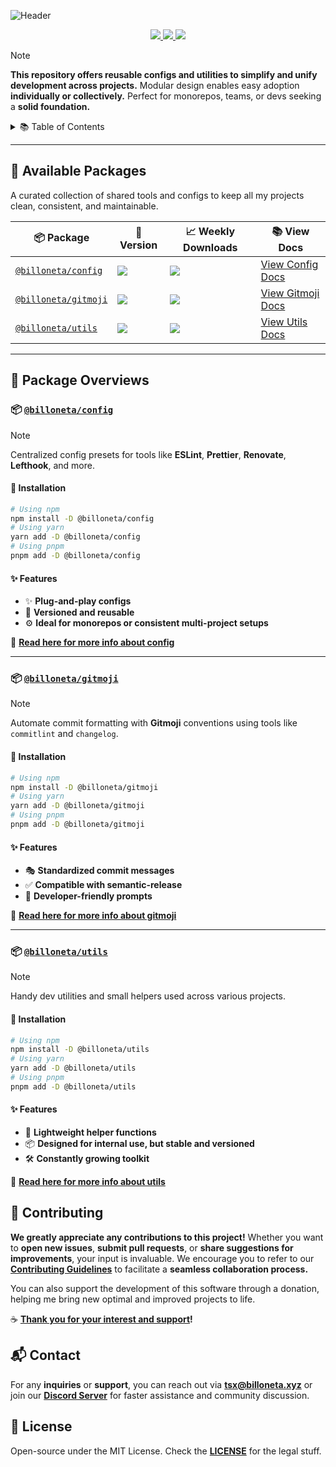 ![Header](https://github.com/billoneta/kitsune/assets/103044629/aae0c9c4-cb79-446f-bd10-5167545df6ac)

<div align="center">
  <a aria-label="Build Status" href="https://github.com/billoneta/kitsune/actions">
   <img src="https://img.shields.io/github/actions/workflow/status/billoneta/kitsune/build.yml?color=red&logo=github&branch=main&style=flat&label=Build"/>
  </a>
  <a aria-label="Version" href="https://github.com/billoneta/kitsune/releases">
    <img src="https://img.shields.io/github/v/release/billoneta/kitsune?color=red&logo=github&label=Version"/>
  </a>
  <a aria-label="Github License" href="https://github.com/billoneta/kitsune/blob/main/license.md">
    <img src="https://img.shields.io/github/license/billoneta/kitsune?color=red&logo=github&label=License"/>
  </a>
</div>

<!-- prettier-ignore-start -->
> [!NOTE] 
> **This repository offers reusable configs and utilities to simplify and unify development across projects.** Modular design enables easy adoption **individually or collectively.** Perfect for monorepos, teams, or devs seeking a **solid foundation.**
<!-- prettier-ignore-end -->

<details>
  <summary>📚 Table of Contents</summary>
  <ol>
    <li><a href="#-available-packages"><strong>Available Packages</strong></a></li>
    <li>
      <a href="#-package-overviews"><strong>Package Overviews</strong></a>
      <ul>
        <li><a href="#billonetaconfig"><strong><code>@billoneta/config</code></strong></a></li>
        <li><a href="#billonetagitmoji"><strong><code>@billoneta/gitmoji</code></strong></a></li>
        <li><a href="#billonetautils"><strong><code>@billoneta/utils</code></strong></a></li>
      </ul>
    </li>
    <li><a href="#-contributing"><strong>Contributing</strong></a></li>
    <li><a href="#-contact"><strong>Contact</strong></a></li>
    <li><a href="#-license"><strong>License</strong></a></li>
  </ol>
</details>

---

## 🧱 Available Packages

A curated collection of shared tools and configs to keep all my projects clean, consistent, and maintainable.

<!-- prettier-ignore-start -->
| 📦 **Package** | 🔢 **Version** | 📈 **Weekly Downloads** | 📚 **View Docs** |
| - | - | - | - |
| [`@billoneta/config`](https://www.npmjs.com/package/@billoneta/config) | ![](https://img.shields.io/npm/v/@billoneta/config/latest.svg) | [![](https://img.shields.io/npm/dw/@billoneta/config)](https://www.npmjs.com/package/@billoneta/config) | [View Config Docs](/packages/config/README.md) |
| [`@billoneta/gitmoji`](https://www.npmjs.com/package/@billoneta/gitmoji) | ![](https://img.shields.io/npm/v/@billoneta/gitmoji/latest.svg) | [![](https://img.shields.io/npm/dw/@billoneta/gitmoji)](https://www.npmjs.com/package/@billoneta/gitmoji) | [View Gitmoji Docs](/packages/gitmoji/README.md) |
| [`@billoneta/utils`](https://www.npmjs.com/package/@billoneta/utils) | ![](https://img.shields.io/npm/v/@billoneta/utils/latest.svg) | [![](https://img.shields.io/npm/dw/@billoneta/utils)](https://www.npmjs.com/package/@billoneta/utils) | [View Utils Docs](/packages/utils/README.md) |
<!-- prettier-ignore-end -->

---

## 🧩 Package Overviews

### 📦 [`@billoneta/config`](https://www.npmjs.com/package/@billoneta/config)

> [!NOTE]
> Centralized config presets for tools like **ESLint**, **Prettier**, **Renovate**, **Lefthook**, and more.

#### 💾 Installation

```bash
# Using npm
npm install -D @billoneta/config
# Using yarn
yarn add -D @billoneta/config
# Using pnpm
pnpm add -D @billoneta/config
```

#### ✨ Features

- ✨ **Plug-and-play configs**
- 🔁 **Versioned and reusable**
- ⚙️ **Ideal for monorepos or consistent multi-project setups**

📖 **[Read here for more info about config](./packages/config/README.md)**

---

### 📦 [`@billoneta/gitmoji`](https://www.npmjs.com/package/@billoneta/gitmoji)

> [!NOTE]
> Automate commit formatting with **Gitmoji** conventions using tools like `commitlint` and `changelog`.

#### 💾 Installation

```bash
# Using npm
npm install -D @billoneta/gitmoji
# Using yarn
yarn add -D @billoneta/gitmoji
# Using pnpm
pnpm add -D @billoneta/gitmoji
```

#### ✨ Features

- 🎭 **Standardized commit messages**
- ✅ **Compatible with semantic-release**
- 💬 **Developer-friendly prompts**

📖 **[Read here for more info about gitmoji](./packages/gitmoji/README.md)**

---

### 📦 [`@billoneta/utils`](https://www.npmjs.com/package/@billoneta/utils)

> [!NOTE]
> Handy dev utilities and small helpers used across various projects.

#### 💾 Installation

```bash
# Using npm
npm install -D @billoneta/utils
# Using yarn
yarn add -D @billoneta/utils
# Using pnpm
pnpm add -D @billoneta/utils
```

#### ✨ Features

- 🧪 **Lightweight helper functions**
- 📦 **Designed for internal use, but stable and versioned**
- 🛠 **Constantly growing toolkit**

📖 **[Read here for more info about utils](./packages/utils/README.md)**

## 🤝 Contributing

**We greatly appreciate any contributions to this project!** Whether you want to **open new issues**, **submit pull requests**, or **share suggestions for improvements**, your input is invaluable. We encourage you to refer to our **[Contributing Guidelines](./CONTRIBUTING.md)** to facilitate a **seamless collaboration process.**

You can also support the development of this software through a donation, helping me bring new optimal and improved projects to life.

☕ **[Thank you for your interest and support](https://ko-fi.com/A0A11481X5)!**

## 📬 Contact

For any **inquiries** or **support**, you can reach out via **<tsx@billoneta.xyz>** or join our **[Discord Server](https://discord.gg/CMNd45AXvD)** for faster assistance and community discussion.

## 📄 License

Open-source under the MIT License. Check the **[LICENSE](./license.md)** for the legal stuff.
